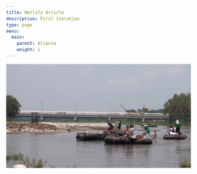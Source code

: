 ```yaml
---
title: Netlify Article
description: First iteration
type: page
menu:
  main:
    parent: Alianza
    weight: 1
---
```

![Rio con personas](/img/Rio.jpg)
